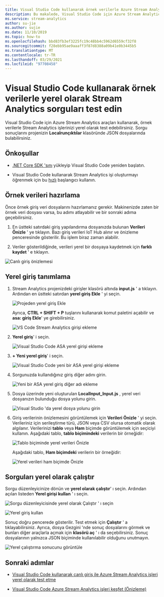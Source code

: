 ```yaml
---
title: Visual Studio Code kullanarak örnek verilerle Azure Stream Analytics işi yerel olarak test etme
description: Bu makalede, Visual Studio Code için Azure Stream Analytics araçları kullanılarak sorguların yerel olarak nasıl test edileceğini açıklar.
ms.service: stream-analytics
author: su-jie
ms.author: sujie
ms.date: 11/10/2019
ms.topic: how-to
ms.openlocfilehash: bbd83fb3ef3225fc19c48bb4c5962d6559cf32f8
ms.sourcegitcommit: f28ebb95ae9aaaff3f87d8388a09b41e0b3445b5
ms.translationtype: MT
ms.contentlocale: tr-TR
ms.lasthandoff: 03/29/2021
ms.locfileid: "97708458"
---
```

# <a name="test-stream-analytics-queries-locally-with-sample-data-using-visual-studio-code"></a>Visual Studio Code kullanarak örnek verilerle yerel olarak Stream Analytics sorguları test edin

Visual Studio Code için Azure Stream Analytics araçları kullanarak, örnek verilerle Stream Analytics işlerinizi yerel olarak test edebilirsiniz. Sorgu sonuçlarını projenizin **Localrunçıktılar** klasöründe JSON dosyalarında bulabilirsiniz.

## <a name="prerequisites"></a>Önkoşullar

* [.NET Core SDK 'sını](https://dotnet.microsoft.com/download) yükleyip Visual Studio Code yeniden başlatın.

* Visual Studio Code kullanarak Stream Analytics işi oluşturmayı öğrenmek için bu [hızlı](quick-create-visual-studio-code.md) başlangıcı kullanın.

## <a name="prepare-sample-data"></a>Örnek verileri hazırlama

Önce örnek giriş veri dosyalarını hazırlamanız gerekir. Makinenizde zaten bir örnek veri dosyası varsa, bu adımı atlayabilir ve bir sonraki adıma geçebilirsiniz.

1. En üstteki satırdaki giriş yapılandırma dosyanızda bulunan **Verileri Önizle** ' ye tıklayın. Bazı giriş verileri IoT Hub alınır ve önizleme penceresinde gösterilir. Bu işlem biraz zaman alabilir.

2. Veriler gösterildiğinde, verileri yerel bir dosyaya kaydetmek için **farklı kaydet** ' e tıklayın.

 ![Canlı giriş önizlemesi](./media/quick-create-visual-studio-code/preview-live-input.png)

## <a name="define-a-local-input"></a>Yerel giriş tanımlama

1. Stream Analytics projenizdeki girişler klasörü altında **input.js** ' a tıklayın. Ardından en üstteki satırdan **yerel giriş Ekle** ' yi seçin.

    ![Projeden yerel giriş Ekle](./media/quick-create-visual-studio-code/add-input-from-project.png)

    Ayrıca, **CTRL + SHIFT + P** tuşlarını kullanarak komut paletini açabilir ve **asa: giriş Ekle**' ye girebilirsiniz.

   ![VS Code Stream Analytics girişi ekleme](./media/quick-create-visual-studio-code/add-input.png)

2. **Yerel giriş**' i seçin.

    ![Visual Studio Code ASA yerel girişi ekleme](./media/vscode-local-run/add-local-input.png)

3. **+ Yeni yerel giriş**' i seçin.

    ![Visual Studio Code yeni bir ASA yerel girişi ekleme](./media/vscode-local-run/add-new-local-input.png)

4. Sorgunuzda kullandığınız giriş diğer adını girin.

    ![Yeni bir ASA yerel giriş diğer adı ekleme](./media/vscode-local-run/new-local-input-alias.png)

5. Dosya üzerinde yeni oluşturulan **LocalInput_Input.js** , yerel veri dosyanızın bulunduğu dosya yolunu girin.

    ![Visual Studio 'da yerel dosya yolunu girin](./media/vscode-local-run/local-file-path.png)

6. Giriş verilerinin önizlemesini görüntülemek için **Verileri Önizle** ' yi seçin. Verileriniz için serileştirme türü, JSON veya CSV olursa otomatik olarak algılanır. Verilerinizi **tablo** veya **Ham** biçimde görüntülemek için seçiciyi kullanın. Aşağıdaki tablo, **tablo biçimindeki** verilerin bir örneğidir:

     ![Tablo biçiminde yerel verileri Önizle](./media/vscode-local-run/local-file-preview-table.png)

    Aşağıdaki tablo, **Ham biçimdeki** verilerin bir örneğidir:

    ![Yerel verileri ham biçimde Önizle](./media/vscode-local-run/local-file-preview-raw.png)

## <a name="run-queries-locally"></a>Sorguları yerel olarak çalıştır

Sorgu düzenleyicinize dönün ve **yerel olarak çalıştır**' ı seçin. Ardından açılan listeden **Yerel girişi kullan** ' ı seçin.

![Sorgu düzenleyicisinde yerel olarak Çalıştır ' ı seçin](./media/vscode-local-run/run-locally.png)

![Yerel giriş kullan](./media/vscode-local-run/run-locally-use-local-input.png)

Sonuç doğru pencerede gösterilir. Test etmek için **Çalıştır** ' a tıklayabilirsiniz. Ayrıca, dosya Gezgini 'nde sonuç dosyalarını görmek ve bunları diğer araçlarla açmak için **klasörü aç** ' ı da seçebilirsiniz. Sonuç dosyalarının yalnızca JSON biçiminde kullanılabilir olduğunu unutmayın.

![Yerel çalıştırma sonucunu görüntüle](./media/vscode-local-run/run-locally-result.png)

## <a name="next-steps"></a>Sonraki adımlar

* [Visual Studio Code kullanarak canlı giriş ile Azure Stream Analytics işleri yerel olarak test etme](visual-studio-code-local-run-live-input.md)

* [Visual Studio Code Azure Stream Analytics işleri keşfet (Önizleme)](visual-studio-code-explore-jobs.md)
